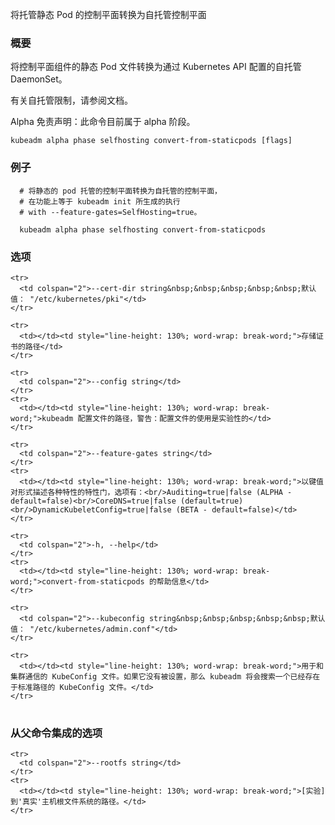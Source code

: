 
将托管静态 Pod 的控制平面转换为自托管控制平面
<!--
Converts a static Pod-hosted control plane into a self-hosted one
-->

<!--
### Synopsis
-->

### 概要

<!--
Converts static Pod files for control plane components into self-hosted DaemonSets configured via the Kubernetes API. 
-->
将控制平面组件的静态 Pod 文件转换为通过 Kubernetes API 配置的自托管 DaemonSet。

<!--
See the documentation for self-hosting limitations. 
-->
有关自托管限制，请参阅文档。

<!--
Alpha Disclaimer: this command is currently alpha.
-->
Alpha 免责声明：此命令目前属于 alpha 阶段。

```
kubeadm alpha phase selfhosting convert-from-staticpods [flags]
```

<!--
### Examples

```
  # Converts a static Pod-hosted control plane into a self-hosted one,
  # functionally equivalent to what generated by kubeadm init executed
  # --feature-gates=SelfHosting=true.
  
  kubeadm alpha phase selfhosting convert-from-staticpods
```
-->

### 例子

```
  # 将静态的 pod 托管的控制平面转换为自托管的控制平面，
  # 在功能上等于 kubeadm init 所生成的执行
  # with --feature-gates=SelfHosting=true。
  
  kubeadm alpha phase selfhosting convert-from-staticpods
```

<!--
### Options
-->

### 选项

<table style="width: 100%; table-layout: fixed;">
  <colgroup>
    <col span="1" style="width: 10px;" />
    <col span="1" />
  </colgroup>
  <tbody>

    <tr>
      <td colspan="2">--cert-dir string&nbsp;&nbsp;&nbsp;&nbsp;&nbsp;默认值： "/etc/kubernetes/pki"</td>
    </tr>
<!--
      <td colspan="2">--cert-dir string&nbsp;&nbsp;&nbsp;&nbsp;&nbsp;Default: "/etc/kubernetes/pki"</td>
-->
    <tr>
      <td></td><td style="line-height: 130%; word-wrap: break-word;">存储证书的路径</td>
    </tr>
<!--
      <td></td><td style="line-height: 130%; word-wrap: break-word;">The path where certificates are stored</td>
-->

    <tr>
      <td colspan="2">--config string</td>
    </tr>
    <tr>
      <td></td><td style="line-height: 130%; word-wrap: break-word;">kubeadm 配置文件的路径，警告：配置文件的使用是实验性的</td>
    </tr>
<!--
      <td></td><td style="line-height: 130%; word-wrap: break-word;">Path to a kubeadm config file. WARNING: Usage of a configuration file is experimental</td>
-->

    <tr>
      <td colspan="2">--feature-gates string</td>
    </tr>
    <tr>
      <td></td><td style="line-height: 130%; word-wrap: break-word;">以键值对形式描述各种特性的特性门，选项有：<br/>Auditing=true|false (ALPHA - default=false)<br/>CoreDNS=true|false (default=true)<br/>DynamicKubeletConfig=true|false (BETA - default=false)</td>
    </tr>
<!--
      <td></td><td style="line-height: 130%; word-wrap: break-word;">A set of key=value pairs that describe feature gates for various features. Options are:<br/>Auditing=true|false (ALPHA - default=false)<br/>CoreDNS=true|false (default=true)<br/>DynamicKubeletConfig=true|false (BETA - default=false)</td>
-->

    <tr>
      <td colspan="2">-h, --help</td>
    </tr>
    <tr>
      <td></td><td style="line-height: 130%; word-wrap: break-word;">convert-from-staticpods 的帮助信息</td>
    </tr>
<!--
      <td></td><td style="line-height: 130%; word-wrap: break-word;">help for convert-from-staticpods</td>
-->

    <tr>
      <td colspan="2">--kubeconfig string&nbsp;&nbsp;&nbsp;&nbsp;&nbsp;默认值： "/etc/kubernetes/admin.conf"</td>
    </tr>
<!--
      <td colspan="2">--kubeconfig string&nbsp;&nbsp;&nbsp;&nbsp;&nbsp;Default: "/etc/kubernetes/admin.conf"</td>
-->

    <tr>
      <td></td><td style="line-height: 130%; word-wrap: break-word;">用于和集群通信的 KubeConfig 文件。如果它没有被设置，那么 kubeadm 将会搜索一个已经存在于标准路径的 KubeConfig 文件。</td>
    </tr>
<!--
      <td></td><td style="line-height: 130%; word-wrap: break-word;">The KubeConfig file to use when talking to the cluster. If the flag is not set, a set of standard locations are searched for an existing KubeConfig file.</td>
-->

  </tbody>
</table>


<!--
### Options inherited from parent commands
-->

### 从父命令集成的选项

<table style="width: 100%; table-layout: fixed;">
  <colgroup>
    <col span="1" style="width: 10px;" />
    <col span="1" />
  </colgroup>
  <tbody>

    <tr>
      <td colspan="2">--rootfs string</td>
    </tr>
    <tr>
      <td></td><td style="line-height: 130%; word-wrap: break-word;">[实验] 到'真实'主机根文件系统的路径。</td>
    </tr>
<!--
      <td></td><td style="line-height: 130%; word-wrap: break-word;">[EXPERIMENTAL] The path to the 'real' host root filesystem.</td>
-->

  </tbody>
</table>



